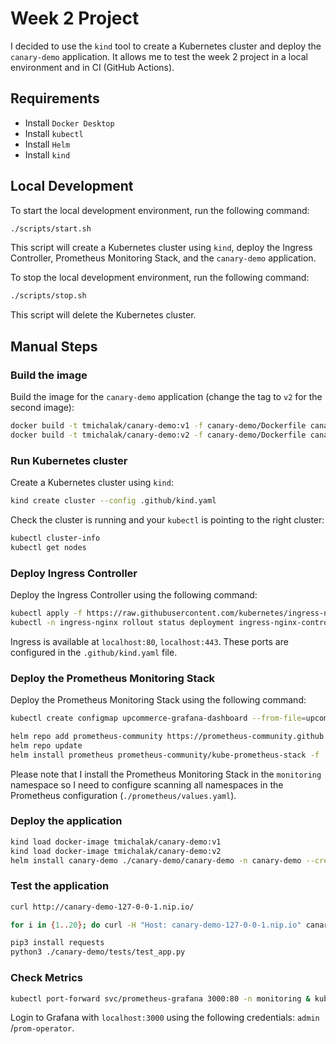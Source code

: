 # Week 2 Project

I decided to use the `kind` tool to create a Kubernetes cluster and deploy the `canary-demo` application. It allows me to test the week 2 project in a local environment and in CI (GitHub Actions).

## Requirements
- Install `Docker Desktop`
- Install `kubectl`
- Install `Helm`
- Install `kind`

## Local Development

To start the local development environment, run the following command:

```bash
./scripts/start.sh
```

This script will create a Kubernetes cluster using `kind`, deploy the Ingress Controller, Prometheus Monitoring Stack, and the `canary-demo` application.

To stop the local development environment, run the following command:

```bash
./scripts/stop.sh
```

This script will delete the Kubernetes cluster.

## Manual Steps

### Build the image

Build the image for the `canary-demo` application (change the tag to `v2` for the second image):
```bash
docker build -t tmichalak/canary-demo:v1 -f canary-demo/Dockerfile canary-demo
docker build -t tmichalak/canary-demo:v2 -f canary-demo/Dockerfile canary-demo
```

### Run Kubernetes cluster

Create a Kubernetes cluster using `kind`:
```bash
kind create cluster --config .github/kind.yaml
```

Check the cluster is running and your `kubectl` is pointing to the right cluster:

```bash
kubectl cluster-info
kubectl get nodes
```

### Deploy Ingress Controller

Deploy the Ingress Controller using the following command:

```bash
kubectl apply -f https://raw.githubusercontent.com/kubernetes/ingress-nginx/main/deploy/static/provider/kind/deploy.yaml
kubectl -n ingress-nginx rollout status deployment ingress-nginx-controller
```

Ingress is available at `localhost:80`, `localhost:443`. These ports are configured in the `.github/kind.yaml` file.

### Deploy the Prometheus Monitoring Stack

Deploy the Prometheus Monitoring Stack using the following command:

```bash
kubectl create configmap upcommerce-grafana-dashboard --from-file=upcommerce.json -n monitoring --dry-run=client -o json | jq '.metadata += {"labels":{"grafana_dashboard":"1"}}' | kubectl apply -f -
```

```bash
helm repo add prometheus-community https://prometheus-community.github.io/helm-charts
helm repo update
helm install prometheus prometheus-community/kube-prometheus-stack -f ./prometheus/values.yaml -n monitoring --create-namespace
```

Please note that I install the Prometheus Monitoring Stack in the `monitoring` namespace so I need to configure scanning all namespaces in the Prometheus configuration (`./prometheus/values.yaml`).

### Deploy the application

```bash
kind load docker-image tmichalak/canary-demo:v1
kind load docker-image tmichalak/canary-demo:v2
helm install canary-demo ./canary-demo/canary-demo -n canary-demo --create-namespace
```

### Test the application

```bash
curl http://canary-demo-127-0-0-1.nip.io/

for i in {1..20}; do curl -H "Host: canary-demo-127-0-0-1.nip.io" canary-demo-127-0-0-1.nip.io; done

pip3 install requests
python3 ./canary-demo/tests/test_app.py
```

### Check Metrics

```bash
kubectl port-forward svc/prometheus-grafana 3000:80 -n monitoring & kubectl port-forward svc/prometheus-operated 9090:9090 -n monitoring &
```

Login to Grafana with `localhost:3000` using the following credentials: `admin` /`prom-operator`.

